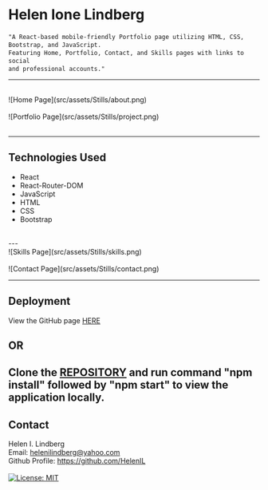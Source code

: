 # Helen Ione Lindberg
```
"A React-based mobile-friendly Portfolio page utilizing HTML, CSS, Bootstrap, and JavaScript. 
Featuring Home, Portfolio, Contact, and Skills pages with links to social
and professional accounts."
```
---
<br>
![Home Page](src/assets/Stills/about.png)
<br><br>
![Portfolio Page](src/assets/Stills/project.png)
<br><br>

---

## Technologies Used

* React
* React-Router-DOM
* JavaScript
* HTML
* CSS
* Bootstrap
<br>
---
<br>
![Skills Page](src/assets/Stills/skills.png)
<br><br>
![Contact Page](src/assets/Stills/contact.png)

---

## Deployment

View the GitHub page <a href="https://helenil.github.io/React-Porfolio/">HERE</a>

<h2>OR</h2>

Clone the <a href="https://github.com/HelenIL/React-Porfolio">REPOSITORY</a> and run command 
"npm install" followed by "npm start"
to view the application locally.
---

## Contact

Helen I. Lindberg<br>
Email: helenilindberg@yahoo.com<br>
Github Profile: <a href="https://github.com/HelenIL">https://github.com/HelenIL</a> 
<br><br>
[![License: MIT](https://img.shields.io/badge/License-MIT-yellow.svg)](https://opensource.org/licenses/MIT)

